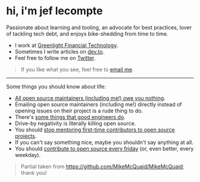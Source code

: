 # hi, i'm jef lecompte

Passionate about learning and tooling, an advocate for best practices, lover of tackling tech debt, and enjoys bike-shedding from time to time.

- I work at [Greenlight Financial Technology](https://www.greenlightcard.com).
- Sometimes I write articles on [dev.to](https://dev.to/jef).
- Feel free to follow me on [Twitter](https://twitter.com/hijxf).

> If you like what you see, feel free to [email me](mailto:jeffreylec@gmail.com?subject=Hi%20Jef).

---

Some things you should know about life:

- [All open source maintainers (including me!) owe you nothing](https://mikemcquaid.com/2018/03/19/open-source-maintainers-owe-you-nothing/).
- Emailing open source maintainers (including me!) directly instead of opening issues on their project is a rude thing to do.
- There's [some things that good engineers do](https://mikemcquaid.com/2019/10/21/some-things-good-engineers-do/).
- Drive-by negativity is literally killing open source.
- You should [stop mentoring first-time contributors to open source projects](https://mikemcquaid.com/2019/02/16/stop-mentoring-first-time-contributors/).
- If you can't say something nice, maybe you shouldn't say anything at all.
- You should [contribute to open source every friday](https://github.blog/2017-06-27-contribute-on-open-source-friday/) (or, even better, every weekday).

> Partial taken from https://github.com/MikeMcQuaid/MikeMcQuaid; thank you!
